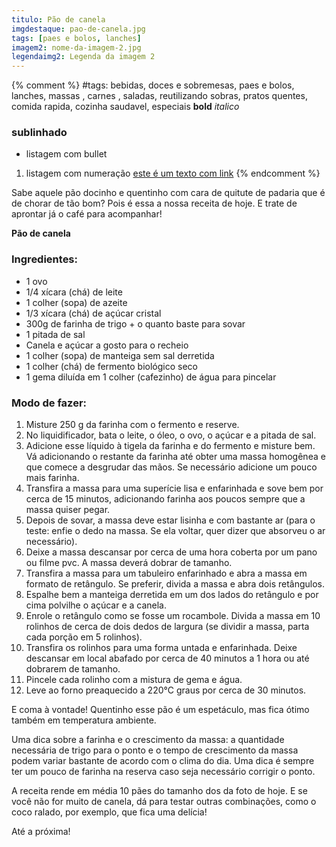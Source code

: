 ```yaml
---
titulo: Pão de canela
imgdestaque: pao-de-canela.jpg
tags: [paes e bolos, lanches]
imagem2: nome-da-imagem-2.jpg
legendaimg2: Legenda da imagem 2
---
```

{% comment %}
#tags: bebidas, doces e sobremesas, paes e bolos, lanches, massas , carnes , saladas, reutilizando sobras, pratos quentes, comida rapida, cozinha saudavel, especiais
**bold**
*italico*
### sublinhado
* listagem com bullet
1. listagem com numeração
[este é um texto com link](https://www.enderecodolink.com)
{% endcomment %}

Sabe aquele pão docinho e quentinho com cara de quitute de padaria que é de chorar de tão bom? Pois é essa a nossa receita de hoje. E trate de aprontar já o café para acompanhar!

**Pão de canela**

### Ingredientes:
* 1 ovo 
* 1/4 xícara (chá) de leite
* 1 colher (sopa) de azeite
* 1/3 xícara (chá) de açúcar cristal
* 300g de farinha de trigo + o quanto baste para sovar
* 1 pitada de sal
* Canela e açúcar a gosto para o recheio
* 1 colher (sopa) de manteiga sem sal derretida
* 1 colher (chá) de fermento biológico seco 
* 1 gema diluída em 1 colher (cafezinho) de água para pincelar

### Modo de fazer:
1. Misture 250 g da farinha com o fermento e reserve.
2. No liquidificador, bata o leite, o óleo, o ovo, o açúcar e a pitada de sal. 
3. Adicione esse líquido à tigela da farinha e do fermento e misture bem. Vá adicionando o restante da farinha até obter uma massa homogênea e que comece a desgrudar das mãos. Se necessário adicione um pouco mais farinha.
4. Transfira a massa para uma superície lisa e enfarinhada e sove bem por cerca de 15 minutos, adicionando farinha aos poucos sempre que a massa quiser pegar. 
5. Depois de sovar, a massa deve estar lisinha e com bastante ar (para o teste: enfie o dedo na massa. Se ela voltar, quer dizer que absorveu o ar necessário). 
6. Deixe a massa descansar por cerca de uma hora coberta por um pano ou filme pvc. A massa deverá dobrar de tamanho. 
7. Transfira a massa para um tabuleiro enfarinhado e abra a massa em formato de retângulo. Se preferir, divida a massa e abra dois retângulos. 
8. Espalhe bem a manteiga derretida em um dos lados do retângulo e por cima polvilhe o açúcar e a canela. 
9. Enrole o retângulo como se fosse um rocambole. Divida a massa em 10 rolinhos de cerca de dois dedos de largura (se dividir a massa, parta cada porção em 5 rolinhos).
10. Transfira os rolinhos para uma forma untada e enfarinhada. Deixe descansar em local abafado por cerca de 40 minutos a 1 hora ou até dobrarem de tamanho. 
11. Pincele cada rolinho com a mistura de gema e água.
12. Leve ao forno preaquecido a 220°C graus por cerca de 30 minutos. 

E coma à vontade! Quentinho esse pão é um espetáculo, mas fica ótimo também em temperatura ambiente. 

Uma dica sobre a farinha e o crescimento da massa: a quantidade necessária de trigo para o ponto e o tempo de crescimento da massa podem variar bastante de acordo com o clima do dia. Uma dica é sempre ter um pouco de farinha na reserva caso seja necessário corrigir o ponto. 

A receita rende em média 10 pães do tamanho dos da foto de hoje. E se você não for muito de canela, dá para testar outras combinações, como o coco ralado, por exemplo, que fica uma delícia!

Até a próxima!
